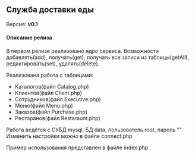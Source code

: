 ## Служба доставки еды
Версия: **v0.1**

#### Описание релиза
В первом релизе реализовано ядро сервиса. Возможности добавлять(add), получать(get), получать все записи из таблицы(getAll), редактировать(set), удалять(delete).

Реализована работа с таблицами:
- Каталогов(файл Catalog.php)
- Клиентов(файл Client.php)
- Сотрудников(файл Executive.php)
- Меню(файл Menu.php)
- Заказов(файл Purchase.php)
- Ресторанов(файл Restaraunt.php)

Работа ведётся с СУБД mysql, БД data, пользователь root, пароль "".
Изменить настройки можно в файле connect.php

Пример использования представлен в файле index.php


